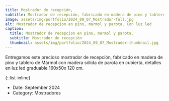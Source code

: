 ```yaml
---
title: Mostrador de recepción,
subtitle: Mostrador de recepción, fabricado en madera de pino y tablero de Mármol con madera sólida de parota en cubierta.
image: assets/img/portfolio/2024_09_07_Mostrador-full.jpg
alt: Mostrador de recepcion en pino, marmol y parota. Con luz led
caption:
  title: Mostrador de recepcion en pino, marmol y parota.
  subtitle: Mostrador de recepción
  thumbnail: assets/img/portfolio/2024_09_07_Mostrador-thumbnail.jpg
---
```

Entregamos este precioso mostrador de recepción, fabricado en madera de pino y tablero de Mármol con madera sólida de parota en cubierta, detalles en luz led graduable
160x50x 120 cm.

{:.list-inline}
- Date: September 2024
- Category: Mostradores

